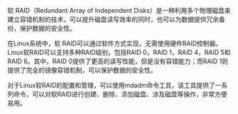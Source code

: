 
软 RAID（Redundant Array of Independent Disks）是一种利用多个物理磁盘来建立容错机制的技术，可以提升磁盘读写效率的同时，也可以为数据提供冗余备份，保护数据的安全性。

在Linux系统中，软 RAID可以通过软件方式实现，无需使用硬件RAID控制器。Linux软RAID可以支持多种RAID级别，包括RAID 0，RAID 1，RAID 4，RAID 5和RAID 6。其中，RAID 0提供了更高的读写性能，但是没有容错能力；而RAID 1则提供了完全的镜像容错机制，可以保护数据的安全性。

对于Linux软RAID的配置和管理，可以使用mdadm命令工具，该工具提供了一系列命令，可以对软RAID进行创建、删除、添加磁盘、涉及磁盘等操作，非常方便易用。

